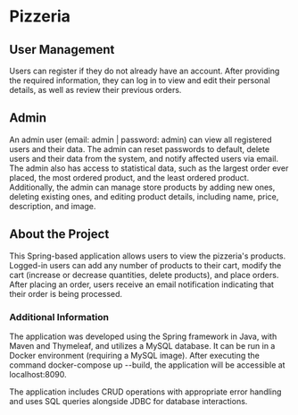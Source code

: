 # Pizzeria

## User Management
Users can register if they do not already have an account. After providing the required information, they can log in to view and edit their personal details, as well as review their previous orders.

## Admin
An admin user (email: admin | password: admin) can view all registered users and their data. The admin can reset passwords to default, delete users and their data from the system, and notify affected users via email. The admin also has access to statistical data, such as the largest order ever placed, the most ordered product, and the least ordered product. Additionally, the admin can manage store products by adding new ones, deleting existing ones, and editing product details, including name, price, description, and image.

## About the Project
This Spring-based application allows users to view the pizzeria's products. Logged-in users can add any number of products to their cart, modify the cart (increase or decrease quantities, delete products), and place orders. After placing an order, users receive an email notification indicating that their order is being processed.

### Additional Information
The application was developed using the Spring framework in Java, with Maven and Thymeleaf, and utilizes a MySQL database. It can be run in a Docker environment (requiring a MySQL image). After executing the command docker-compose up --build, the application will be accessible at localhost:8090.

The application includes CRUD operations with appropriate error handling and uses SQL queries alongside JDBC for database interactions.

